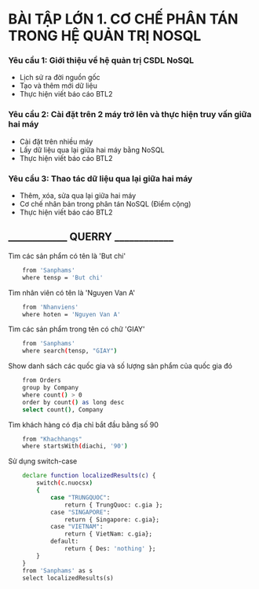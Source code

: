 # BÀI TẬP LỚN 1. CƠ CHẾ PHÂN TÁN TRONG HỆ QUẢN TRỊ NOSQL

### Yêu cầu 1: Giới thiệu về hệ quản trị CSDL NoSQL
* Lịch sử ra đời nguồn gốc
* Tạo và thêm mới dữ liệu
* Thực hiện viết báo cáo BTL2

### Yêu cầu 2: Cài đặt trên 2 máy trở lên và thực hiện truy vấn giữa hai máy
* Cài đặt trên nhiều máy
* Lấy dữ liệu qua lại giữa hai máy bằng NoSQL
* Thực hiện viết báo cáo BTL2

### Yêu cầu 3: Thao tác dữ liệu qua lại giữa hai máy
* Thêm, xóa, sửa qua lại giữa hai máy
* Cơ chế nhân bản trong phân tán  NoSQL (Điểm cộng) 
* Thực hiện viết báo cáo BTL2

## ____________ QUERRY ____________

Tìm các sản phẩm có tên là 'But chi'
    
```bash
    from 'Sanphams'
    where tensp = 'But chi'
```

Tìm nhân viên có tên là 'Nguyen Van A'

```bash
    from 'Nhanviens'
    where hoten = 'Nguyen Van A'
```

Tìm các sản phẩm trong tên có chữ 'GIAY'
    
```bash
    from 'Sanphams'
    where search(tensp, "GIAY")
```

Show danh sách các quốc gia và số lượng sản phẩm của quốc gia đó

```bash
    from Orders
    group by Company
    where count() > 0
    order by count() as long desc
    select count(), Company
```

Tìm khách hàng có địa chỉ bắt đầu bằng số 90

```bash
    from "Khachhangs"
    where startsWith(diachi, '90')
```

Sử dụng switch-case

```bash
    declare function localizedResults(c) {
        switch(c.nuocsx)
        {
            case "TRUNGQUOC":
                return { TrungQuoc: c.gia };
            case "SINGAPORE":
                return { Singapore: c.gia};
            case "VIETNAM":
                return { VietNam: c.gia};
            default:
                return { Des: 'nothing' };
        }
    }
    from 'Sanphams' as s
    select localizedResults(s)
```